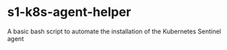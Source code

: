 # s1-k8s-agent-helper
A basic bash script to automate the installation of the Kubernetes Sentinel agent
